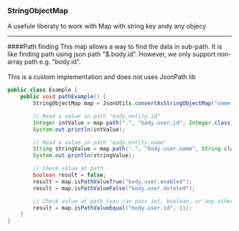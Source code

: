 ### StringObjectMap

A usefule liberaty to work with Map with string key andy any objecy
<hr>

####Path finding
This map allows a way to find the data in sub-path. It is like finding path using json path "$.body.id". However, we
only support non-array path e.g. "body.id". <br><br>
This is a custom implementation and does not uses JsonPath lib

```java
public class Example {
    public void pathExample() {
        StringObjectMap map = JsonUtils.convertAsStringObjectMap("some json string");

        // Read a value in path "body.entity.id"
        Integer intValue = map.path(".", "body.user.id", Integer.class);
        System.out.println(intValue);

        // Read a value in path "body.entity.name"
        String stringValue = map.path(".", "body.user.name", String.class);
        System.out.println(stringValue);

        // Check value at path
        boolean result = false;
        result = map.isPathValueTrue("body.user.enabled");
        result = map.isPathValueFalse("body.user.deleted");

        // Check value at path (you can pass int, boolean, or any other object)
        result = map.isPathValueEqual("body.user.id", 11);
    }
}
```